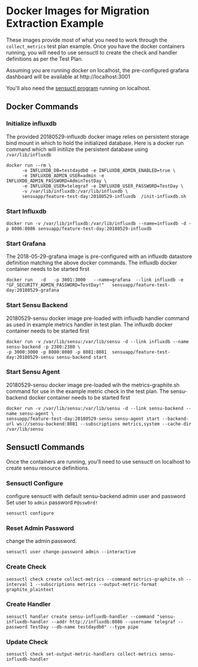 # Docker Images for Migration Extraction Example
These images provide most of what you need to work through the `collect_metrics` test plan example. Once you have the docker containers running, you will need to use sensuctl to create the check and handler definitions as per the Test Plan.

Assuming you are running docker on localhost, the pre-configured grafana dashboard will be available at http://localhost:3001


You'll also need the [sensuctl program](https://docs.sensu.io/sensu-core/2.0/getting-started/configuring-sensuctl/) running on localhost. 

## Docker Commands

###  Initialize influxdb
The provided 20180529-influxdb docker image relies on persistent storage bind mount in which to hold the initialized database.
Here is a docker run command which will initilize the persistent database using `/var/lib/influxdb`
```
docker run --rm \
      -e INFLUXDB_DB=testdaydb0 -e INFLUXDB_ADMIN_ENABLED=true \
      -e INFLUXDB_ADMIN_USER=admin -e INFLUXDB_ADMIN_PASSWORD=AdminTestDay \
      -e INFLUXDB_USER=telegraf -e INFLUXDB_USER_PASSWORD=TestDay \
      -v /var/lib/influxdb:/var/lib/influxdb \
      sensuapp/feature-test-day:20180529-influxdb  /init-influxdb.sh
```

### Start Influxdb

```
docker run -v /var/lib/influxdb:/var/lib/influxdb --name=influxdb -d -p 8086:8086 sensuapp/feature-test-day:20180529-influxdb
```

### Start Grafana
The 2018-05-29-grafana image is pre-configured with an influxdb datastore definition matching the above docker commands. The influxdb docker container needs to be started first

```
docker run   -d   -p 3001:3000   --name=grafana  --link influxdb -e "GF_SECURITY_ADMIN_PASSWORD=TestDay!"   sensuapp/feature-test-day:20180529-grafana
```


### Start Sensu Backend
20180529-sensu docker image pre-loaded with influxdb handler command as used in example metrics handler in test plan. The influxdb docker container needs to be started first
```
docker run -v /var/lib/sensu:/var/lib/sensu -d --link influxdb --name sensu-backend -p 2380:2380 \
-p 3000:3000 -p 8080:8080 -p 8081:8081  sensuapp/feature-test-day:20180529-sensu sensu-backend start
```

### Start Sensu Agent
20180529-sensu docker image pre-loaded wih the metrics-graphite.sh command for use in the example metric check in the test plan. The sensu-backend docker container needs to be started first

```
docker run -v /var/lib/sensu:/var/lib/sensu -d --link sensu-backend --name sensu-agent \
sensuapp/feature-test-day:20180529-sensu sensu-agent start --backend-url ws://sensu-backend:8081 --subscriptions metrics,system --cache-dir /var/lib/sensu
```
## Sensuctl Commands
Once the containers are running, you'll need to use sensuctl on localhost to create sensu resource definitions.

### Sensuctl Configure
configure sensuctl with default sensu-backend admin user and password
Set user to `admin`  password `P@ssw0rd!`
```
sensuctl configure
```
### Reset Admin Password
change the admin password.
```
sensuctl user change-password admin --interactive
```

### Create Check
```
sensuctl check create collect-metrics --command metrics-graphite.sh --interval 1 --subscriptions metrics --output-metric-format graphite_plaintext
```

### Create Handler
```
sensuctl handler create sensu-influxdb-handler --command "sensu-influxdb-handler --addr http://influxdb:8086 --username telegraf --password TestDay --db-name testdaydb0" --type pipe
```

### Update Check
```
sensuctl check set-output-metric-handlers collect-metrics sensu-influxdb-handler
```
